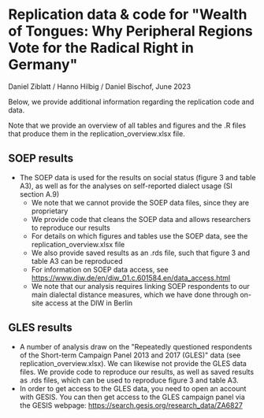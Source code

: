 # Replication data & code for "Wealth of Tongues: Why Peripheral Regions Vote for the Radical Right in Germany"

Daniel Ziblatt / Hanno Hilbig / Daniel Bischof, June 2023

Below, we provide additional information regarding the replication code and data.

Note that we provide an overview of all tables and figures and the .R files that produce them in the replication_overview.xlsx file.

## SOEP results

- The SOEP data is used for the results on social status (figure 3 and table A3), as well as for the analyses on self-reported dialect usage (SI section A.9)
    - We note that we cannot provide the SOEP data files, since they are proprietary
    - We provide code that cleans the SOEP data and allows researchers to reproduce our results
    - For details on which figures and tables use the SOEP data, see the replication_overview.xlsx file
    - We also provide saved results as an .rds file, such that figure 3 and table A3 can be reproduced
    - For information on SOEP data access, see https://www.diw.de/en/diw_01.c.601584.en/data_access.html
    - We note that our analysis requires linking SOEP respondents to our main dialectal distance measures, which we have done through on-site access at the DIW in Berlin

## GLES results 

- A number of analysis draw on the "Repeatedly questioned respondents of the Short-term Campaign Panel 2013 and 2017 (GLES)" data (see replication_overview.xlsx). We can likewise not provide the GLES data files. We provide code to reproduce our results, as well as saved results as .rds files, which can be used to reproduce figure 3 and table A3.  
- In order to get access to the GLES data, you need to open an account with GESIS. You can then get access to the GLES campaign panel via the GESIS webpage: https://search.gesis.org/research_data/ZA6827 